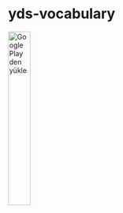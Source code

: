 # yds-vocabulary


<a href='https://play.google.com/store/apps/details?id=com.kelimevequizyds&pcampaignid=pcampaignidMKT-Other-global-all-co-prtnr-py-PartBadge-Mar2515-1'>
                        <img alt="Google Play den yükle" src='https://play.google.com/intl/en_us/badges/static/images/badges/tr_badge_web_generic.png'
                            width="30%" /></a>
